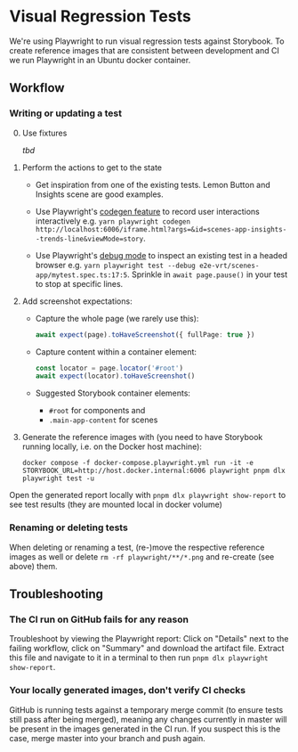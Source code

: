 # Visual Regression Tests

We're using Playwright to run visual regression tests against Storybook. To create reference images that are consistent between development and CI we run Playwright in an Ubuntu docker container.

## Workflow

### Writing or updating a test

0. Use fixtures

    _tbd_

1. Perform the actions to get to the state

    - Get inspiration from one of the existing tests. Lemon Button and Insights scene are good examples.

    - Use Playwright's [codegen feature](https://playwright.dev/docs/codegen-intro) to record user interactions interactively e.g. `yarn playwright codegen http://localhost:6006/iframe.html?args=&id=scenes-app-insights--trends-line&viewMode=story`.

    - Use Playwright's [debug mode](https://playwright.dev/docs/debug) to inspect an existing test in a headed browser e.g. `yarn playwright test --debug e2e-vrt/scenes-app/mytest.spec.ts:17:5`. Sprinkle in `await page.pause()` in your test to stop at specific lines.

2. Add screenshot expectations:

    - Capture the whole page (we rarely use this):

        ```ts
        await expect(page).toHaveScreenshot({ fullPage: true })
        ```

    - Capture content within a container element:

        ```ts
        const locator = page.locator('#root')
        await expect(locator).toHaveScreenshot()
        ```

    - Suggested Storybook container elements:
        - `#root` for components and
        - `.main-app-content` for scenes

3. Generate the reference images with (you need to have Storybook running locally, i.e. on the Docker host machine):

    ```
    docker compose -f docker-compose.playwright.yml run -it -e STORYBOOK_URL=http://host.docker.internal:6006 playwright pnpm dlx playwright test -u
    ```

Open the generated report locally with `pnpm dlx playwright show-report` to see test results (they are mounted local in docker volume)

### Renaming or deleting tests

When deleting or renaming a test, (re-)move the respective reference images as well or delete `rm -rf playwright/**/*.png` and re-create (see above) them.

## Troubleshooting

### The CI run on GitHub fails for any reason

Troubleshoot by viewing the Playwright report: Click on "Details" next to the failing workflow, click on "Summary" and download the artifact file. Extract this file and navigate to it in a terminal to then run `pnpm dlx playwright show-report`.

### Your locally generated images, don't verify CI checks

GitHub is running tests against a temporary merge commit (to ensure tests still pass after being merged), meaning any changes currently in master will be present in the images generated in the CI run. If you suspect this is the case, merge master into your branch and push again.
